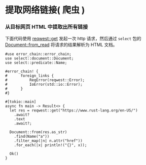 # 提取网络链接( 爬虫 )

### 从目标网页 HTML 中提取出所有链接

下面代码使用 [reqwest::get](https://docs.rs/reqwest/*/reqwest/fn.get.html) 发起一次 http 请求，然后通过 `select` 包的 [Document::from_read](https://docs.rs/select/*/select/document/struct.Document.html#method.from_read) 将请求的结果解析为 HTML 文档。


```rust,editable
#use error_chain::error_chain;
use select::document::Document;
use select::predicate::Name;

#error_chain! {
#      foreign_links {
#          ReqError(reqwest::Error);
#          IoError(std::io::Error);
#      }
#}

#[tokio::main]
async fn main -> Result<> {
  let res = reqwest::get("https://www.rust-lang.org/en-US/")
    .await?
    .text
    .await?;

  Document::from(res.as_str)
    .find(Name("a"))
    .filter_map(|n| n.attr("href"))
    .for_each(|x| println!("{}", x));

  Ok()
}
```